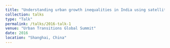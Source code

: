 ```yaml
---
title: "Understanding urban growth inequalities in India using satellite measurements and socio-economic statistics"
collection: talks
type: "Talk"
permalink: /talks/2016-talk-1
venue: "Urban Transitions Global Summit"
date: 2016
location: "Shanghai, China"
---
```

